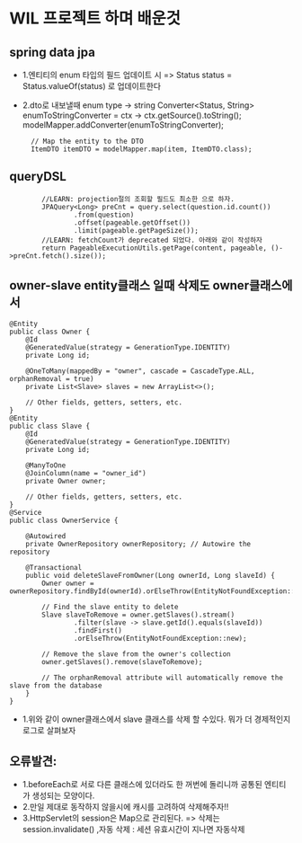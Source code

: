 # WIL 프로젝트 하며 배운것
## spring data jpa
- 1.엔티티의 enum 타입의 필드 업데이트 시 => Status status = Status.valueOf(status)
    로 업데이트한다
- 2.dto로 내보낼때 enum type -> string
  Converter<Status, String> enumToStringConverter = ctx -> ctx.getSource().toString();
  modelMapper.addConverter(enumToStringConverter);

        // Map the entity to the DTO
        ItemDTO itemDTO = modelMapper.map(item, ItemDTO.class);
## queryDSL
```text
        //LEARN: projection절의 조회할 필드도 최소한 으로 하자.
        JPAQuery<Long> preCnt = query.select(question.id.count())
                .from(question)
                .offset(pageable.getOffset())
                .limit(pageable.getPageSize());
        //LEARN: fetchCount가 deprecated 되었다. 아래와 같이 작성하자
        return PageableExecutionUtils.getPage(content, pageable, ()->preCnt.fetch().size());
```
## owner-slave entity클래스 일때 삭제도 owner클래스에서
```text
@Entity
public class Owner {
    @Id
    @GeneratedValue(strategy = GenerationType.IDENTITY)
    private Long id;
    
    @OneToMany(mappedBy = "owner", cascade = CascadeType.ALL, orphanRemoval = true)
    private List<Slave> slaves = new ArrayList<>();
    
    // Other fields, getters, setters, etc.
}
@Entity
public class Slave {
    @Id
    @GeneratedValue(strategy = GenerationType.IDENTITY)
    private Long id;
    
    @ManyToOne
    @JoinColumn(name = "owner_id")
    private Owner owner;
    
    // Other fields, getters, setters, etc.
}
@Service
public class OwnerService {
    
    @Autowired
    private OwnerRepository ownerRepository; // Autowire the repository
    
    @Transactional
    public void deleteSlaveFromOwner(Long ownerId, Long slaveId) {
        Owner owner = ownerRepository.findById(ownerId).orElseThrow(EntityNotFoundException::new);
        
        // Find the slave entity to delete
        Slave slaveToRemove = owner.getSlaves().stream()
                .filter(slave -> slave.getId().equals(slaveId))
                .findFirst()
                .orElseThrow(EntityNotFoundException::new);
        
        // Remove the slave from the owner's collection
        owner.getSlaves().remove(slaveToRemove);
        
        // The orphanRemoval attribute will automatically remove the slave from the database
    }
}

```
- 1.위와 같이 owner클래스에서 slave 클래스를 삭제 할 수있다. 뭐가 더 경제적인지 로그로 살펴보자

## 오류발견:
- 1.beforeEach로 서로 다른 클래스에 있더라도 한 꺼번에 돌리니까 공통된 엔티티가 생성되는 모양이다.
- 2.만일 제대로 동작하지 않을시에 캐시를 고려하여 삭제해주자!!
- 3.HttpServlet의 session은 Map으로 관리된다. => 삭제는 session.invalidate() ,자동 삭제 : 세션 유효시간이 지나면 자동삭제